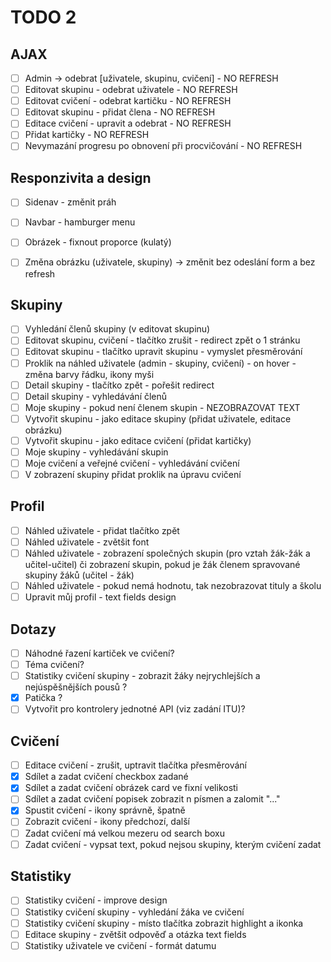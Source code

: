 # TODO 2

## AJAX
- [ ] Admin -> odebrat [uživatele, skupinu, cvičení] - NO REFRESH
- [ ] Editovat skupinu - odebrat uživatele - NO REFRESH
- [ ] Editovat cvičení - odebrat kartičku - NO REFRESH
- [ ] Editovat skupinu - přidat člena - NO REFRESH
- [ ] Editace cvičení - upravit a odebrat - NO REFRESH
- [ ] Přidat kartičky - NO REFRESH
- [ ] Nevymazání progresu po obnovení při procvičování - NO REFRESH

## Responzivita a design
- [ ] Sidenav - změnit práh
- [ ] Navbar - hamburger menu
- [ ] Obrázek - fixnout proporce (kulatý)
- [ ] Změna obrázku (uživatele, skupiny) -> změnit bez odeslání form a bez refresh


## Skupiny
- [ ] Vyhledání členů skupiny (v editovat skupinu)
- [ ] Editovat skupinu, cvičení - tlačítko zrušit - redirect zpět o 1 stránku
- [ ] Editovat skupinu - tlačítko upravit skupinu - vymyslet přesměrování
- [ ] Proklik na náhled uživatele (admin - skupiny, cvičení) - on hover - změna barvy řádku, ikony myši
- [ ] Detail skupiny - tlačítko zpět - pořešit redirect
- [ ] Detail skupiny - vyhledávání členů
- [ ] Moje skupiny - pokud není členem skupin - NEZOBRAZOVAT TEXT
- [ ] Vytvořit skupinu - jako editace skupiny (přidat uživatele, editace obrázku)
- [ ] Vytvořit skupinu - jako editace cvičení (přidat kartičky)
- [ ] Moje skupiny - vyhledávání skupin
- [ ] Moje cvičení a veřejné cvičení - vyhledávání cvičení
- [ ] V zobrazení skupiny přidat proklik na úpravu cvičení

## Profil
- [ ] Náhled uživatele - přidat tlačítko zpět
- [ ] Náhled uživatele - zvětšit font
- [ ] Náhled uživatele - zobrazení společných skupin (pro vztah žák-žák a učitel-učitel) či zobrazení skupin, pokud je žák členem spravované skupiny žáků (učitel - žák)
- [ ] Náhled uživatele - pokud nemá hodnotu, tak nezobrazovat tituly a školu
- [ ] Upravit můj profil - text fields design

## Dotazy
- [ ] Náhodné řazení kartiček ve cvičení?
- [ ] Téma cvičení?
- [ ] Statistiky cvičení skupiny - zobrazit žáky nejrychlejších a nejúspěšnějších pousů ?
- [X] Patička ?
- [ ] Vytvořit pro kontrolery jednotné API (viz zadání ITU)?

## Cvičení
- [ ] Editace cvičení - zrušit, uptravit tlačítka přesměrování
- [X] Sdílet a zadat cvičení checkbox zadané
- [X] Sdílet a zadat cvičení obrázek card ve fixní velikosti
- [ ] Sdílet a zadat cvičení popisek zobrazit n písmen a zalomit "..." 
- [X] Spustit cvičení - ikony správně, špatně
- [ ] Zobrazit cvičení - ikony předchozí, další
- [ ] Zadat cvičení má velkou mezeru od search boxu
- [ ] Zadat cvičení - vypsat text, pokud nejsou skupiny, kterým cvičení zadat

## Statistiky
- [ ] Statistiky cvičení - improve design
- [ ] Statistiky cvičení skupiny - vyhledání žáka ve cvičení
- [ ] Statistiky cvičení skupiny - místo tlačítka zobrazit highlight a ikonka
- [ ] Editace skupiny - zvětšit odpověď a otázka text fields
- [ ] Statistiky uživatele ve cvičení - formát datumu
